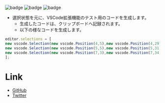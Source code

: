 ![badge](https://img.shields.io/github/forks/kuone314/VSCodeExtensionSupport)
![badge](https://img.shields.io/github/stars/kuone314/VSCodeExtensionSupport)
![badge](https://img.shields.io/github/license/kuone314/VSCodeExtensionSupport)

* 選択状態を元に、VSCode拡張機能のテスト用のコードを生成します。
  * 生成したコードは、クリップボードへ記録されます。
  * 以下の様なコードを生成します。

```ts
editor.selections = [
new vscode.Selection(new vscode.Position(4,5),new vscode.Position(4,29)),
new vscode.Selection(new vscode.Position(5,5),new vscode.Position(5,31)),
new vscode.Selection(new vscode.Position(7,3),new vscode.Position(7,34)),
];
```

# Link

* [GitHub](https://github.com/kuone314/VSCodeExtensionSupport)
* [Twitter](https://twitter.com/KuoneTech)
